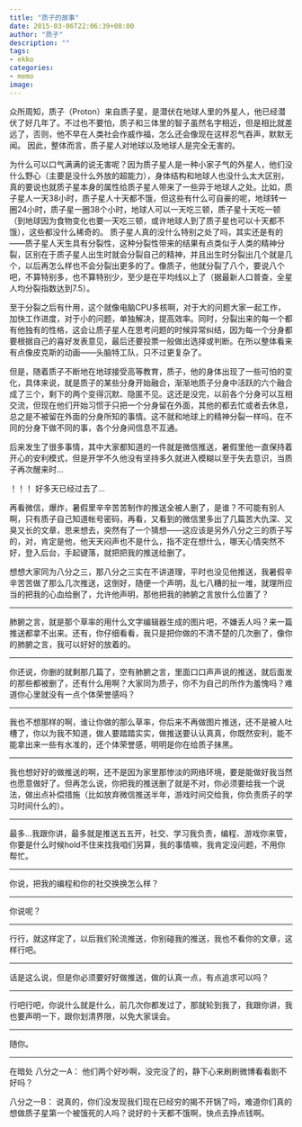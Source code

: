 ```yaml
---
title: "质子的故事"
date: 2015-03-06T22:06:39+08:00
author: "质子"
description: ""
tags:
- ekko
categories: 
- memo
image: 
---
```


众所周知，质子（Proton）来自质子星，是潜伏在地球人里的外星人，他已经潜伏了好几年了。不过也不要怕，质子和三体里的智子虽然名字相近，但是相比就差远了，否则，他不早在人类社会作威作福，怎么还会像现在这样忍气吞声，默默无闻。 因此，整体而言，质子星人对地球以及地球人是完全无害的。

为什么可以口气满满的说无害呢？因为质子星人是一种小家子气的外星人，他们没什么野心（主要是没什么外放的超能力），身体结构和地球人也没什么太大区别，真的要说也就质子星本身的属性给质子星人带来了一些异于地球人之处。比如，质子星人一天38小时，质子星人十天都不饿，但这些有什么可自豪的呢，地球转一圈24小时，质子星一圈38个小时，地球人可以一天吃三顿，质子星十天吃一顿（到地球因为食物变化也要一天吃三顿，或许地球人到了质子星也可以十天都不饿），这些都没什么稀奇的。 质子星人真的没什么特别之处了吗，其实还是有的——质子星人天生具有分裂性，这种分裂性带来的结果有点类似于人类的精神分裂，区别在于质子星人出生时就会分裂自己的精神，并且出生时分裂出几个就是几个，以后再怎么样也不会分裂出更多的了。像质子，他就分裂了八个，要说八个吧，不算特别多，也不算特别少，至少是在平均线以上了（据最新人口普查，全星人均分裂指数达到7.5）。 

至于分裂之后有什用，这个就像电脑CPU多核啊，对于大的问题大家一起工作，加快工作进度，对于小的问题，单独解决，提高效率。同时，分裂出来的每一个都有他独有的性格，这会让质子星人在思考问题的时候异常纠结，因为每一个分身都要根据自己的喜好发表意见，最后还要投票一般做出选择或判断。在所以整体看来有点像皮克斯的动画——头脑特工队，只不过更复杂了。 

但是，随着质子不断地在地球接受高等教育，质子，他的身体出现了一些可怕的变化，具体来说，就是质子的某些分身开始融合，渐渐地质子分身中活跃的六个融合成了三个，剩下的两个变得沉默、隐匿不见。这还是没完，以前各个分身可以互相交流，但现在他们开始习惯于只把一个分身留在外面，其他的都去忙或者去休息，总之是不被留在外面的分身所知的事情。这不就和地球上的精神分裂一样吗，在不同的分身下做不同的事，各个分身间信息不互通。 

后来发生了很多事情，其中大家都知道的一件就是微信推送，暑假里他一直保持着开心的安利模式，但是开学不久他没有坚持多久就进入模糊以至于失去意识，当质子再次醒来时… 

！！！ 好多天已经过去了… 

再看微信，爆炸，暑假里辛辛苦苦制作的推送全被人删了，是谁？不可能有别人啊，只有质子自己知道帐号密码，再看，又看到的微信里多出了几篇苦大仇深、又臭又长的文章，思来想去，突然有了一个猜想——这应该是另外八分之三的质子写的，对，肯定是他，他天天闷声也不是什么，指不定在想什么，哪天心情突然不好，登入后台，手起键落，就把把我的推送给删了。

想想大家同为八分之三，那八分之三实在不讲道理，平时也没见他推送，我暑假辛辛苦苦做了那么几次推送，这倒好，随便一个声明，乱七八糟的扯一堆，就理所应当的把我的心血给删了，允许他声明，那他把我的肺腑之言放什么位置了？

---

肺腑之言，就是那个草率的用什么文字编辑器生成的图片吧，不嫌丢人吗？来一篇推送都拿不出来。还有，你仔细看看，我只是把你做的不清不楚的几次删了，像你的肺腑之言，我可以好好的放着的。

---

你还说，你删的就剩那几篇了，空有肺腑之言，里面口口声声说的推送，就后面发的那些都被删了，还有什么用啊？大家同为质子，你不为自己的所作为羞愧吗？难道你心里就没有一点个体荣誉感吗？

---

我也不想那样的啊，谁让你做的那么草率，你后来不再做图片推送，还不是被人吐槽了，你以为我不知道，做人要踏踏实实，做推送要认认真真，你既然安利，能不能拿出来一些有水准的，还个体荣誉感，明明是你在给质子抹黑。

---

我也想好好的做推送的啊，还不是因为家里那惨淡的网络环境，要是能做好我当然也愿意做好了。但再怎么说，你把我的推送删了就是不对，你必须要给我一个说法，做出点补偿措施（比如放弃微信推送半年，游戏时间交给我，你负责质子的学习时间什么的）。

---

最多…我跟你讲，最多就是推送五五开，社交、学习我负责，编程、游戏你来管，你要是什么时候hold不住来找我咱们另算，我的事情嘛，我肯定没问题，不用你帮忙。

---

你说，把我的编程和你的社交换换怎么样？

---

你说呢？

---

行行，就这样定了，以后我们轮流推送，你别碰我的推送，我也不看你的文章，这样行吧。

---

话是这么说，但是你必须要好好做推送，做的认真一点，有点追求可以吗？

---

行吧行吧，你说什么就是什么，前几次你都发过了，那就轮到我了，我跟你讲，我也要声明一下，跟你划清界限，以免大家误会。

---

随你。

---

在暗处
八分之一A：
他们两个好吵啊，没完没了的，静下心来刷刷微博看看剧不好吗？

八分之一B：
说真的，你们没发现我们现在已经穷的揭不开锅了吗，难道你们真的想做质子星第一个被饿死的人吗？说好的十天都不饿啊，快点去挣点钱啊。